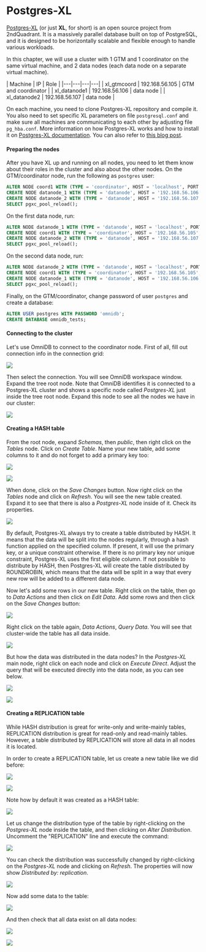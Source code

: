 # Postgres-XL

[Postgres-XL](https://www.2ndquadrant.com/en/resources/postgres-xl/) (or just
**XL**, for short) is an open source project from 2ndQuadrant. It is a massively
parallel database built on top of PostgreSQL, and it is designed to be
horizontally scalable and flexible enough to handle various workloads.

In this chapter, we will use a cluster with 1 GTM and 1 coordinator on the same
virtual machine, and 2 data nodes (each data node on a separate virtual machine).

| Machine | IP | Role |
|---|---|---|---|
| xl_gtmcoord | 192.168.56.105 | GTM and coordinator |
| xl_datanode1 | 192.168.56.106 | data node |
| xl_datanode2 | 192.168.56.107 | data node |

On each machine, you need to clone Postgres-XL repository and compile it. You
also need to set specific XL parameters on file `postgresql.conf` and make sure
all machines are communicating to each other by adjusting file `pg_hba.conf`.
More information on how Postgres-XL works and how to install it on
[Postgres-XL documentation](https://www.postgres-xl.org/documentation/index.html).
You can also refer to [this blog post](https://blog.2ndquadrant.com/postgres-xl-omnidb/).

#### Preparing the nodes

After you have XL up and running on all nodes, you need to let them know about
their roles in the cluster and also about the other nodes. On the
GTM/coordinator node, run the following as `postgres` user:

```sql
ALTER NODE coord1 WITH (TYPE = 'coordinator', HOST = 'localhost', PORT = 5432);
CREATE NODE datanode_1 WITH (TYPE = 'datanode', HOST = '192.168.56.106', PORT = 5432);
CREATE NODE datanode_2 WITH (TYPE = 'datanode', HOST = '192.168.56.107', PORT = 5432);
SELECT pgxc_pool_reload();
```

On the first data node, run:

```sql
ALTER NODE datanode_1 WITH (TYPE = 'datanode', HOST = 'localhost', PORT = 5432);
CREATE NODE coord1 WITH (TYPE = 'coordinator', HOST = '192.168.56.105', PORT = 5432);
CREATE NODE datanode_2 WITH (TYPE = 'datanode', HOST = '192.168.56.107', PORT = 5432);
SELECT pgxc_pool_reload();
```

On the second data node, run:

```sql
ALTER NODE datanode_2 WITH (TYPE = 'datanode', HOST = 'localhost', PORT = 5432);
CREATE NODE coord1 WITH (TYPE = 'coordinator', HOST = '192.168.56.105', PORT = 5432);
CREATE NODE datanode_1 WITH (TYPE = 'datanode', HOST = '192.168.56.106', PORT = 5432);
SELECT pgxc_pool_reload();
```

Finally, on the GTM/coordinator, change password of user `postgres` and create a
database:

```sql
ALTER USER postgres WITH PASSWORD 'omnidb';
CREATE DATABASE omnidb_tests;
```

#### Connecting to the cluster

Let's use OmniDB to connect to the coordinator node. First of all, fill out
connection info in the connection grid:

![](https://raw.githubusercontent.com/OmniDB/doc/master/img/image_157.png)

Then select the connection. You will see OmniDB workspace window. Expand the
tree root node. Note that OmniDB identifies it is connected to a Postgres-XL
cluster and shows a specific node called *Postgres-XL* just inside the tree root
node. Expand this node to see all the nodes we have in our cluster:

![](https://raw.githubusercontent.com/OmniDB/doc/master/img/image_158.png)

#### Creating a HASH table

From the root node, expand *Schemas*, then *public*, then right click on the
*Tables* node. Click on *Create Table*. Name your new table, add some columns to
it and do not forget to add a primary key too:

![](https://raw.githubusercontent.com/OmniDB/doc/master/img/image_159.png)

![](https://raw.githubusercontent.com/OmniDB/doc/master/img/image_160.png)

When done, click on the *Save Changes* button. Now right click on the *Tables*
node and click on *Refresh*. You will see the new table created. Expand it to
see that there is also a *Postgres-XL* node inside of it. Check its properties.

![](https://raw.githubusercontent.com/OmniDB/doc/master/img/image_161.png)

By default, Postgres-XL always try to create a table distributed by HASH. It
means that the data will be split into the nodes regularly, through a hash
function applied on the specified column. If present, it will use the primary
key, or a unique constraint otherwise. If there is no primary key nor unique
constraint, Postgres-XL uses the first eligible column. If not possible to
distribute by HASH, then Postgres-XL will create the table distributed by
ROUNDROBIN, which means that the data will be split in a way that every new
row will be added to a different data node.

Now let's add some rows in our new table. Right click on the table, then go to
*Data Actions* and then click on *Edit Data*. Add some rows and then click on
the *Save Changes* button:

![](https://raw.githubusercontent.com/OmniDB/doc/master/img/image_162.png)

Right click on the table again, *Data Actions*, *Query Data*. You will see that
cluster-wide the table has all data inside.

![](https://raw.githubusercontent.com/OmniDB/doc/master/img/image_163.png)

But how the data was distributed in the data nodes? In the *Postgres-XL* main
node, right click on each node and click on *Execute Direct*. Adjust the query
that will be executed directly into the data node, as you can see below.

![](https://raw.githubusercontent.com/OmniDB/doc/master/img/image_164.png)

![](https://raw.githubusercontent.com/OmniDB/doc/master/img/image_165.png)

#### Creating a REPLICATION table

While HASH distribution is great for write-only and write-mainly tables,
REPLICATION distribution is great for read-only and read-mainly tables. However,
a table distributed by REPLICATION will store all data in all nodes it is
located.

In order to create a REPLICATION table, let us create a new table like we did
before:

![](https://raw.githubusercontent.com/OmniDB/doc/master/img/image_166.png)

![](https://raw.githubusercontent.com/OmniDB/doc/master/img/image_167.png)

Note how by default it was created as a HASH table:

![](https://raw.githubusercontent.com/OmniDB/doc/master/img/image_168.png)

Let us change the distribution type of the table by right-clicking on the
*Postgres-XL* node inside the table, and then clicking on *Alter Distribution*.
Uncomment the "REPLICATION" line and execute the command:

![](https://raw.githubusercontent.com/OmniDB/doc/master/img/image_169.png)

You can check the distribution was successfully changed by right-clicking on the
*Postgres-XL* node and clicking on *Refresh*. The properties will now show
*Distributed by: replication*.

![](https://raw.githubusercontent.com/OmniDB/doc/master/img/image_170.png)

Now add some data to the table:

![](https://raw.githubusercontent.com/OmniDB/doc/master/img/image_171.png)

And then check that all data exist on all data nodes:

![](https://raw.githubusercontent.com/OmniDB/doc/master/img/image_172.png)

![](https://raw.githubusercontent.com/OmniDB/doc/master/img/image_173.png)
